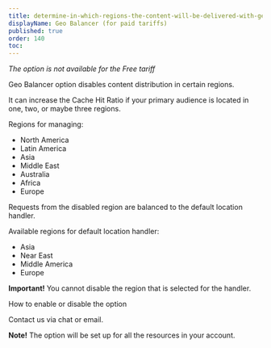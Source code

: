 ```yaml
---
title: determine-in-which-regions-the-content-will-be-delivered-with-geo-balancer-for-paid-tariffs
displayName: Geo Balancer (for paid tariffs)
published: true
order: 140
toc:
---
```

_The option is not available for the Free tariff_

Geo Balancer option disables content distribution in certain regions. 

It can increase the Cache Hit Ratio if your primary audience is located in one, two, or maybe three regions.

Regions for managing:

*   North America
*   Latin America
*   Asia
*   Middle East
*   Australia
*   Africa
*   Europe

Requests from the disabled region are balanced to the default location handler.

Available regions for default location handler:

*   Asia
*   Near East
*   Middle America
*   Europe

**Important!** You cannot disable the region that is selected for the handler.

How to enable or disable the option

Contact us via chat or email.

**Note!** The option will be set up for all the resources in your account.
